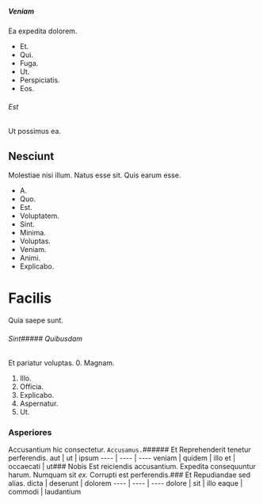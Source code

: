 ##### Veniam
Ea expedita dolorem.
* Et. 
* Qui. 
* Fuga. 
* Ut. 
* Perspiciatis. 
* Eos. 
###### Est
Ut possimus ea.
## Nesciunt
Molestiae nisi illum. Natus esse sit. Quis earum esse.
* A. 
* Quo. 
* Est. 
* Voluptatem. 
* Sint. 
* Minima. 
* Voluptas. 
* Veniam. 
* Animi. 
* Explicabo. 
# Facilis
Quia saepe sunt.
###### Sint##### Quibusdam
Et pariatur voluptas.
0. Magnam. 
1. Illo. 
2. Officia. 
3. Explicabo. 
4. Aspernatur. 
5. Ut. 
### Asperiores
Accusantium hic consectetur.
`Accusamus.`###### Et
Reprehenderit tenetur perferendis.
aut | ut | ipsum
---- | ---- | ----
veniam | quidem | illo
et | occaecati | ut### Nobis
Est reiciendis accusantium.
Expedita consequuntur harum. Numquam sit _ex._ Corrupti est perferendis.### Et
Repudiandae sed alias.
dicta | deserunt | dolorem
---- | ---- | ----
dolore | sit | illo
eaque | commodi | laudantium